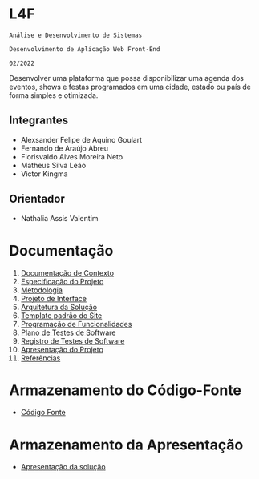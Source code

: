 # L4F

`Análise e Desenvolvimento de Sistemas`

`Desenvolvimento de Aplicação Web Front-End`

`02/2022`

Desenvolver uma plataforma que possa disponibilizar uma agenda dos eventos, shows e festas programados em uma cidade, estado ou país de forma simples e otimizada.

## Integrantes

* Alexsander Felipe de Aquino Goulart
* Fernando de Araújo Abreu
* Florisvaldo Alves Moreira Neto
* Matheus Silva Leão
* Victor Kingma

## Orientador

* Nathalia Assis Valentim

# Documentação

<ol>
<li><a href="docs/01-Documentação de Contexto.md">Documentação de Contexto</a></li>
<li><a href="docs/02-Especificação do Projeto.md">Especificação do Projeto</a></li>
<li><a href="docs/03-Metodologia.md">Metodologia</a></li>
<li><a href="docs/04-Projeto de Interface.md">Projeto de Interface</a></li>
<li><a href="docs/05-Arquitetura da Solução.md">Arquitetura da Solução</a></li>
<li><a href="docs/06-Template padrão do Site.md">Template padrão do Site</a></li>
<li><a href="docs/07-Programação de Funcionalidades.md">Programação de Funcionalidades</a></li>
<li><a href="docs/08-Plano de Testes de Software.md">Plano de Testes de Software</a></li>
<li><a href="docs/09-Registro de Testes de Software.md">Registro de Testes de Software</a></li>
<li><a href="docs/10-Apresentação do Projeto.md">Apresentação do Projeto</a></li>
<li><a href="docs/11-Referências.md">Referências</a></li>
</ol>

# Armazenamento do Código-Fonte

* <a href="src/README.md">Código Fonte</a>

# Armazenamento da Apresentação

* <a href="presentation/README.md">Apresentação da solução</a>